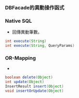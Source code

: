 ### DBFacade的異動操作函式


### Native SQL

* 回傳異動筆數。


``` java
int execute(String)
int execute(String, QueryParams)
```

### OR-Mapping

* 

``` java
boolean delete(Object)
int update(Object)
InsertResult insert(Object)
void insertOrUpdate(Object)
```